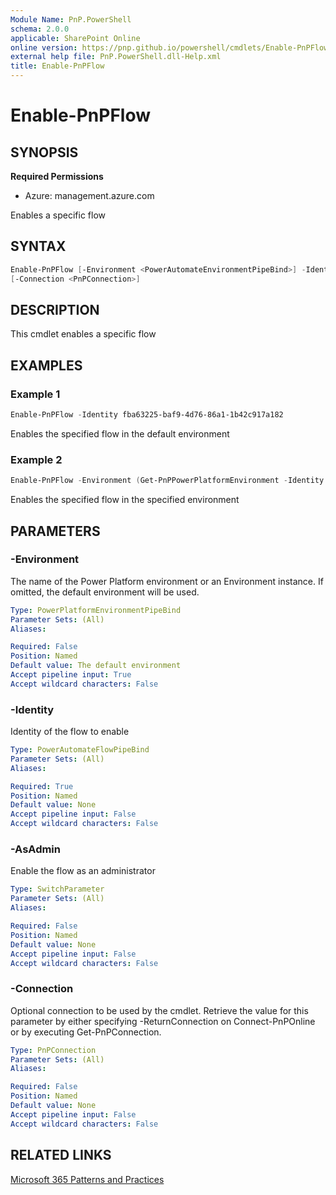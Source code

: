```yaml
---
Module Name: PnP.PowerShell
schema: 2.0.0
applicable: SharePoint Online
online version: https://pnp.github.io/powershell/cmdlets/Enable-PnPFlow.html
external help file: PnP.PowerShell.dll-Help.xml
title: Enable-PnPFlow
---
```

  
# Enable-PnPFlow

## SYNOPSIS

**Required Permissions**

* Azure: management.azure.com

Enables a specific flow

## SYNTAX

```powershell
Enable-PnPFlow [-Environment <PowerAutomateEnvironmentPipeBind>] -Identity <PowerAutomateFlowPipeBind> [-AsAdmin] 
[-Connection <PnPConnection>] 
```

## DESCRIPTION
This cmdlet enables a specific flow

## EXAMPLES

### Example 1
```powershell
Enable-PnPFlow -Identity fba63225-baf9-4d76-86a1-1b42c917a182
```

Enables the specified flow in the default environment

### Example 2
```powershell
Enable-PnPFlow -Environment (Get-PnPPowerPlatformEnvironment -Identity "myenvironment") -Identity fba63225-baf9-4d76-86a1-1b42c917a182
```

Enables the specified flow in the specified environment

## PARAMETERS

### -Environment
The name of the Power Platform environment or an Environment instance. If omitted, the default environment will be used.

```yaml
Type: PowerPlatformEnvironmentPipeBind
Parameter Sets: (All)
Aliases:

Required: False
Position: Named
Default value: The default environment
Accept pipeline input: True
Accept wildcard characters: False
```

### -Identity
Identity of the flow to enable

```yaml
Type: PowerAutomateFlowPipeBind
Parameter Sets: (All)
Aliases:

Required: True
Position: Named
Default value: None
Accept pipeline input: False
Accept wildcard characters: False
```

### -AsAdmin
Enable the flow as an administrator

```yaml
Type: SwitchParameter
Parameter Sets: (All)
Aliases:

Required: False
Position: Named
Default value: None
Accept pipeline input: False
Accept wildcard characters: False
```

### -Connection
Optional connection to be used by the cmdlet.
Retrieve the value for this parameter by either specifying -ReturnConnection on Connect-PnPOnline or by executing Get-PnPConnection.

```yaml
Type: PnPConnection
Parameter Sets: (All)
Aliases:

Required: False
Position: Named
Default value: None
Accept pipeline input: False
Accept wildcard characters: False
```




## RELATED LINKS

[Microsoft 365 Patterns and Practices](https://aka.ms/m365pnp)


